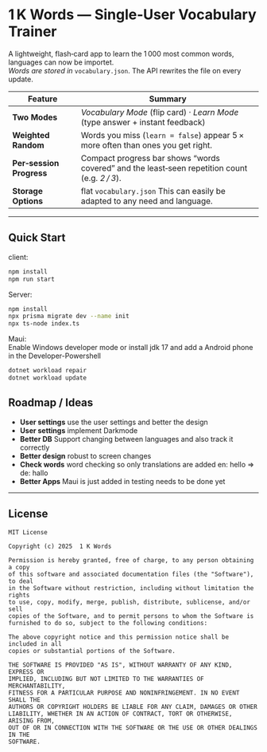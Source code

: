 # 1 K Words — Single‑User Vocabulary Trainer

A lightweight, flash‑card app to learn the 1 000 most common words, languages can now be importet.  
*Words are stored in* `vocabulary.json`. The API rewrites the file on every update.


| Feature                  | Summary                                                                                        |
| ------------------------ | ---------------------------------------------------------------------------------------------- |
| **Two Modes**            | *Vocabulary Mode* (flip card) · *Learn Mode* (type answer + instant feedback)                  |
| **Weighted Random**      | Words you miss (`learn = false`) appear 5 × more often than ones you get right.                |
| **Per‑session Progress** | Compact progress bar shows “words covered” and the least‑seen repetition count (e.g. *2 / 3*). |
| **Storage Options**      | flat `vocabulary.json` This can easily be adapted to any need and language.                    |

---

## Quick Start
client: 
```bash
npm install
npm run start
```

Server:
```bash
npm install
npx prisma migrate dev --name init
npx ts-node index.ts 
```

Maui:  
Enable Windows developer mode or install jdk 17 and add a Android phone  
in the Developer-Powershell  
```bash
dotnet workload repair
dotnet workload update
```

## Roadmap / Ideas

* **User settings** use the user settings and better the design
* **User settings** implement Darkmode
* **Better DB** Support changing between languages and also track it correctly
* **Better design** robust to screen changes 
* **Check words** word checking so only translations are added en: hello => de: hallo
* **Better Apps** Maui is just added in testing needs to be done yet 

---

## License

```text
MIT License

Copyright (c) 2025  1 K Words

Permission is hereby granted, free of charge, to any person obtaining a copy
of this software and associated documentation files (the "Software"), to deal
in the Software without restriction, including without limitation the rights
to use, copy, modify, merge, publish, distribute, sublicense, and/or sell
copies of the Software, and to permit persons to whom the Software is
furnished to do so, subject to the following conditions:

The above copyright notice and this permission notice shall be included in all
copies or substantial portions of the Software.

THE SOFTWARE IS PROVIDED "AS IS", WITHOUT WARRANTY OF ANY KIND, EXPRESS OR
IMPLIED, INCLUDING BUT NOT LIMITED TO THE WARRANTIES OF MERCHANTABILITY,
FITNESS FOR A PARTICULAR PURPOSE AND NONINFRINGEMENT. IN NO EVENT SHALL THE
AUTHORS OR COPYRIGHT HOLDERS BE LIABLE FOR ANY CLAIM, DAMAGES OR OTHER
LIABILITY, WHETHER IN AN ACTION OF CONTRACT, TORT OR OTHERWISE, ARISING FROM,
OUT OF OR IN CONNECTION WITH THE SOFTWARE OR THE USE OR OTHER DEALINGS IN THE
SOFTWARE.
```

